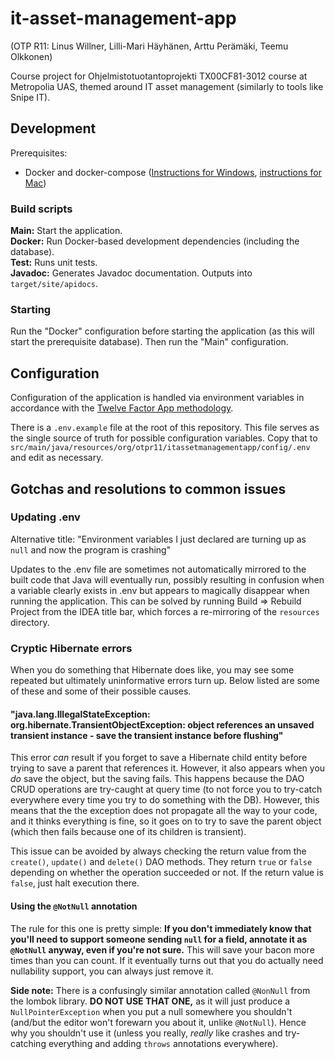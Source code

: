 <!-- @formatter:off -->

# it-asset-management-app
(OTP R11: Linus Willner, Lilli-Mari Häyhänen, Arttu Perämäki, Teemu Olkkonen)

Course project for Ohjelmistotuotantoprojekti TX00CF81-3012 course at Metropolia UAS, themed around IT asset management (similarly to tools like Snipe IT).

## Development

Prerequisites:
- Docker and docker-compose ([Instructions for Windows](https://docs.docker.com/desktop/windows/install), [instructions for Mac](https://docs.docker.com/desktop/mac/install))

### Build scripts

**Main:** Start the application.  
**Docker:** Run Docker-based development dependencies (including the database).  
**Test:** Runs unit tests.  
**Javadoc:** Generates Javadoc documentation. Outputs into `target/site/apidocs`.

### Starting

Run the "Docker" configuration before starting the application (as this will start the prerequisite database). Then run the "Main" configuration.

## Configuration

Configuration of the application is handled via environment variables in accordance with the [Twelve Factor App methodology](https://12factor.net/config).

There is a `.env.example` file at the root of this repository. This file serves as the single source of truth for possible configuration variables. Copy that to `src/main/java/resources/org/otpr11/itassetmanagementapp/config/.env` and edit as necessary.

## Gotchas and resolutions to common issues

### Updating .env

Alternative title: "Environment variables I just declared are turning up as `null` and now the program is crashing"

Updates to the .env file are sometimes not automatically mirrored to the built code that Java will eventually run, possibly resulting in confusion when a variable clearly exists in .env but appears to magically disappear when running the application. This can be solved by running Build => Rebuild Project from the IDEA title bar, which forces a re-mirroring of the `resources` directory.

### Cryptic Hibernate errors

When you do something that Hibernate does like, you may see some repeated but ultimately uninformative errors turn up. Below listed are some of these and some of their possible causes. 

#### "java.lang.IllegalStateException: org.hibernate.TransientObjectException: object references an unsaved transient instance - save the transient instance before flushing"

This error _can_ result if you forget to save a Hibernate child entity before trying to save a parent that references it. However, it also appears when you _do_ save the object, but the saving fails. This happens because the DAO CRUD operations are try-caught at query time (to not force you to try-catch everywhere every time you try to do something with the DB). However, this means that the the exception does not propagate all the way to your code, and it thinks everything is fine, so it goes on to try to save the parent object (which then fails because one of its children is transient).

This issue can be avoided by always checking the return value from the `create()`, `update()` and `delete()` DAO methods. They return `true` or `false` depending on whether the operation succeeded or not. If the return value is `false`, just halt execution there.

#### Using the `@NotNull` annotation

The rule for this one is pretty simple: **If you don't immediately know that you'll need to support someone sending `null` for a field, annotate it as `@NotNull` anyway, even if you're not sure.** This will save your bacon more times than you can count. If it eventually turns out that you do actually need nullability support, you can always just remove it.

**Side note:** There is a confusingly similar annotation called `@NonNull` from the lombok library. **DO NOT USE THAT ONE,** as it will just produce a `NullPointerException` when you put a null somewhere you shouldn't (and/but the editor won't forewarn you about it, unlike `@NotNull`). Hence why you shouldn't use it (unless you really, _really_ like crashes and try-catching everything and adding `throws` annotations everywhere).